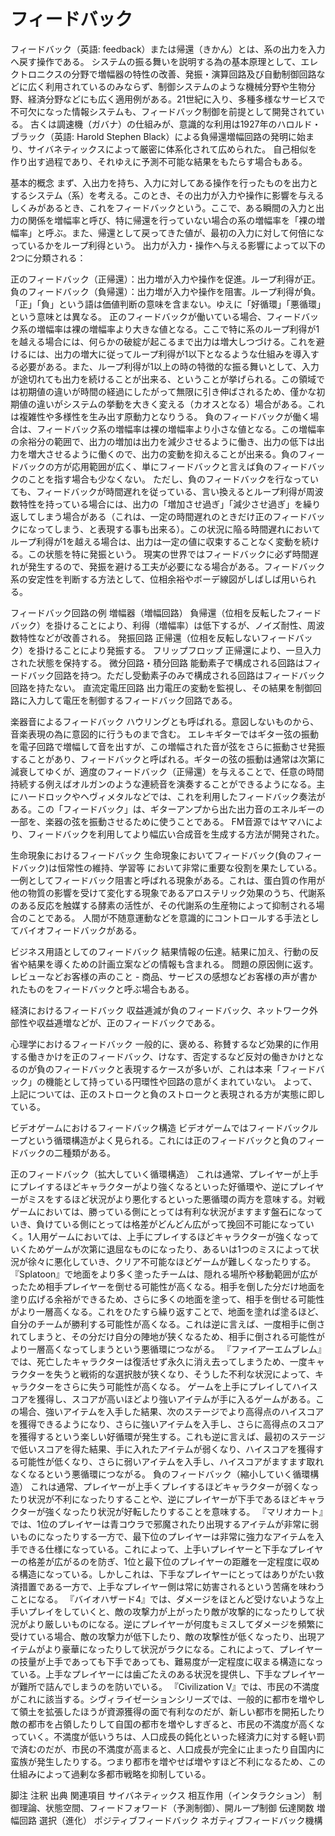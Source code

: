 # フィードバック

フィードバック（英語: feedback）または帰還（きかん）とは、系の出力を入力へ戻す操作である。
システムの振る舞いを説明する為の基本原理として、エレクトロニクスの分野で増幅器の特性の改善、発振・演算回路及び自動制御回路などに広く利用されているのみならず、制御システムのような機械分野や生物分野、経済分野などにも広く適用例がある。21世紀に入り、多種多様なサービスで不可欠になった情報システムも、フィードバック制御を前提として開発されている。
古くは調速機（ガバナ）の仕組みが、意識的な利用は1927年のハロルド・ブラック（英語: Harold Stephen Black）による負帰還増幅回路の発明に始まり、サイバネティックスによって厳密に体系化されて広められた。
自己相似を作り出す過程であり、それゆえに予測不可能な結果をもたらす場合もある。

基本的概念
まず、入出力を持ち、入力に対してある操作を行ったものを出力とするシステム（系）を考える。このとき、その出力が入力や操作に影響を与えるしくみがあるとき、これをフィードバックという。ここで、ある瞬間の入力と出力の関係を増幅率と呼び、特に帰還を行っていない場合の系の増幅率を「裸の増幅率」と呼ぶ。また、帰還として戻ってきた値が、最初の入力に対して何倍になっているかをループ利得という。
出力が入力・操作へ与える影響によって以下の2つに分類される：

正のフィードバック（正帰還）：出力増が入力や操作を促進。ループ利得が正。
負のフィードバック（負帰還）：出力増が入力や操作を阻害。ループ利得が負。
「正」「負」という語は価値判断の意味を含まない。ゆえに「好循環」「悪循環」という意味とは異なる。
正のフィードバックが働いている場合、フィードバック系の増幅率は裸の増幅率より大きな値となる。ここで特に系のループ利得が1を越える場合には、何らかの破綻が起こるまで出力は増大しつづける。これを避けるには、出力の増大に従ってループ利得が1以下となるような仕組みを導入する必要がある。また、ループ利得が1以上の時の特徴的な振る舞いとして、入力が途切れても出力を続けることが出来る、ということが挙げられる。この領域では初期値の違いが時間の経過にしたがって無限に引き伸ばされるため、僅かな初期値の違いがシステムの挙動を大きく変える（カオスとなる）場合がある。これは複雑性や多様性を生み出す原動力となりうる。
負のフィードバックが働く場合は、フィードバック系の増幅率は裸の増幅率より小さな値となる。この増幅率の余裕分の範囲で、出力の増加は出力を減少させるように働き、出力の低下は出力を増大させるように働くので、出力の変動を抑えることが出来る。負のフィードバックの方が応用範囲が広く、単にフィードバックと言えば負のフィードバックのことを指す場合も少なくない。
ただし、負のフィードバックを行なっていても、フィードバックが時間遅れを従っている、言い換えるとループ利得が周波数特性を持っている場合には、出力の「増加させ過ぎ」「減少させ過ぎ」を繰り返してしまう場合がある（これは、一定の時間遅れのときだけ正のフィードバックになってしまう、と表現する事も出来る）。この状況に陥る時間遅れにおいてループ利得が1を越える場合は、出力は一定の値に収束することなく変動を続ける。この状態を特に発振という。
現実の世界ではフィードバックに必ず時間遅れが発生するので、発振を避ける工夫が必要になる場合がある。フィードバック系の安定性を判断する方法として、位相余裕やボーデ線図がしばしば用いられる。

フィードバック回路の例
増幅器（増幅回路）
負帰還（位相を反転したフィードバック）を掛けることにより、利得（増幅率）は低下するが、ノイズ耐性、周波数特性などが改善される。
発振回路
正帰還（位相を反転しないフィードバック）を掛けることにより発振する。
フリップフロップ
正帰還により、一旦入力された状態を保持する。
微分回路・積分回路
能動素子で構成される回路はフィードバック回路を持つ。ただし受動素子のみで構成される回路はフィードバック回路を持たない。
直流定電圧回路
出力電圧の変動を監視し、その結果を制御回路に入力して電圧を制御するフィードバック回路である。

楽器音によるフィードバック
ハウリングとも呼ばれる。意図しないものから、音楽表現の為に意図的に行うものまで含む。
エレキギターではギター弦の振動を電子回路で増幅して音を出すが、この増幅された音が弦をさらに振動させ発振することがあり、フィードバックと呼ばれる。ギターの弦の振動は通常は次第に減衰してゆくが、適度のフィードバック（正帰還）を与えることで、任意の時間持続する例えばオルガンのような連続音を演奏することができるようになる。主にハードロックやヘヴィメタルなどでは、これを利用したフィードバック奏法がある。この「フィードバック」は、ギターアンプから出た出力音のエネルギーの一部を、楽器の弦を振動させるために使うことである。
FM音源ではヤマハにより、フィードバックを利用してより幅広い合成音を生成する方法が開発された。

生命現象におけるフィードバック
生命現象においてフィードバック(負のフィードバック)は恒常性の維持、学習等
において非常に重要な役割を果たしている。一例としてフィードバック阻害と呼ばれる現象がある。これは、蛋白質の作用が他の物質の影響を受けて変化する現象であるアロステリック効果のうち、代謝系のある反応を触媒する酵素の活性が、その代謝系の生産物によって抑制される場合のことである。
人間が不随意運動などを意識的にコントロールする手法としてバイオフィードバックがある。

ビジネス用語としてのフィードバック
結果情報の伝達。結果に加え、行動の反省や結果を導くための計画立案などの情報も含まれる。
問題の原因側に返す。
レビューなどお客様の声のこと - 商品、サービスの感想などお客様の声が書かれたものをフィードバックと呼ぶ場合もある。

経済におけるフィードバック
収益逓減が負のフィードバック、ネットワーク外部性や収益逓増などが、正のフィードバックである。

心理学におけるフィードバック
一般的に、褒める、称賛するなど効果的に作用する働きかけを正のフィードバック、けなす、否定するなど反対の働きかけとなるのが負のフィードバックと表現するケースが多いが、これは本来「フィードバック」の機能として持っている円環性や回路の意がくまれていない。
よって、上記については、正のストロークと負のストロークと表現される方が実態に即している。

ビデオゲームにおけるフィードバック構造
ビデオゲームではフィードバックループという循環構造がよく見られる。これには正のフィードバックと負のフィードバックの二種類がある。

正のフィードバック（拡大していく循環構造）
これは通常、プレイヤーが上手にプレイするほどキャラクターがより強くなるといった好循環や、逆にプレイヤーがミスをするほど状況がより悪化するといった悪循環の両方を意味する。対戦ゲームにおいては、勝っている側にとっては有利な状況がますます盤石になっていき、負けている側にとっては格差がどんどん広がって挽回不可能になっていく。1人用ゲームにおいては、上手にプレイするほどキャラクターが強くなっていくためゲームが次第に退屈なものになったり、あるいは1つのミスによって状況が徐々に悪化していき、クリア不可能なほどゲームが難しくなったりする。
『Splatoon』で地面をより多く塗ったチームは、隠れる場所や移動範囲が広がったため相手プレイヤーを倒せる可能性が高くなる。相手を倒した分だけ地面を塗り広げる余裕ができるため、さらに多くの地面を塗って、相手を倒せる可能性がより一層高くなる。これをひたすら繰り返すことで、地面を塗れば塗るほど、自分のチームが勝利する可能性が高くなる。これは逆に言えば、一度相手に倒されてしまうと、その分だけ自分の陣地が狭くなるため、相手に倒される可能性がより一層高くなってしまうという悪循環につながる。
『ファイアーエムブレム』では、死亡したキャラクターは復活せず永久に消え去ってしまうため、一度キャラクターを失うと戦術的な選択肢が狭くなり、そうした不利な状況によって、キャラクターをさらに失う可能性が高くなる。
ゲームを上手にプレイしてハイスコアを獲得し、スコアが高いほどより強いアイテムが手に入るゲームがある。この場合、強いアイテムを入手した結果、次のステージでより高得点のハイスコアを獲得できるようになり、さらに強いアイテムを入手し、さらに高得点のスコアを獲得するという楽しい好循環が発生する。これも逆に言えば、最初のステージで低いスコアを得た結果、手に入れたアイテムが弱くなり、ハイスコアを獲得する可能性が低くなり、さらに弱いアイテムを入手し、ハイスコアがますます取れなくなるという悪循環につながる。
負のフィードバック（縮小していく循環構造）
これは通常、プレイヤーが上手くプレイするほどキャラクターが弱くなったり状況が不利になったりすることや、逆にプレイヤーが下手であるほどキャラクターが強くなったり状況が好転したりすることを意味する。
『マリオカート』では、1位のプレイヤーは青コウラで邪魔されたり出現するアイテムが非常に弱いものになったりする一方で、最下位のプレイヤーは非常に強力なアイテムを入手できる仕様になっている。これによって、上手いプレイヤーと下手なプレイヤーの格差が広がるのを防ぎ、1位と最下位のプレイヤーの距離を一定程度に収める構造になっている。しかしこれは、下手なプレイヤーにとってはありがたい救済措置である一方で、上手なプレイヤー側は常に妨害されるという苦痛を味わうことになる。
『バイオハザード4』では、ダメージをほとんど受けないような上手いプレイをしていくと、敵の攻撃力が上がったり敵が攻撃的になったりして状況がより厳しいものになる。逆にプレイヤーが何度もミスしてダメージを頻繁に受けている場合、敵の攻撃力が低下したり、敵の攻撃性が低くなったり、出現アイテムがより豪華になったりして状況がラクになる。これによって、プレイヤーの技量が上手であっても下手であっても、難易度が一定程度に収まる構造になっている。上手なプレイヤーには歯ごたえのある状況を提供し、下手なプレイヤーが難所で詰んでしまうのを防いでいる。
『Civilization V』では、市民の不満度がこれに該当する。シヴィライゼーションシリーズでは、一般的に都市を増やして領土を拡張したほうが資源獲得の面で有利なのだが、新しい都市を開拓したり敵の都市を占領したりして自国の都市を増やしすぎると、市民の不満度が高くなっていく。不満度が低いうちは、人口成長の鈍化といった経済力に対する軽い罰で済むのだが、市民の不満度が高まると、人口成長が完全に止まったり自国内に蛮族が発生したりする。つまり都市を増やせば増やすほど不利になるため、この仕組みによって過剰な多都市戦略を抑制している。

脚注
注釈
出典
関連項目
サイバネティックス
相互作用（インタラクション）
制御理論、状態空間、フィードフォワード（予測制御）、開ループ制御
伝達関数
増幅回路
選択（進化）
ポジティブフィードバック
ネガティブフィードバック機構
